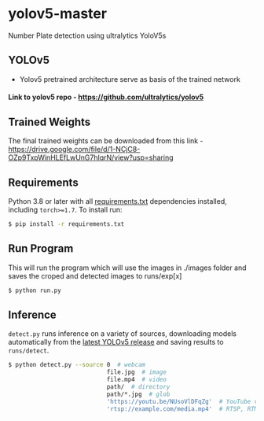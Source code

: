 # yolov5-master
Number Plate detection using ultralytics YoloV5s

## YOLOv5
* Yolov5 pretrained architecture serve as basis of the trained network
#### Link to yolov5 repo - https://github.com/ultralytics/yolov5


## Trained Weights
The final trained weights can be downloaded from this link - https://drive.google.com/file/d/1-NCjC8-OZp9TxpWinHLEfLwUnG7hlqrN/view?usp=sharing

## Requirements

Python 3.8 or later with all [requirements.txt](https://github.com/ultralytics/yolov5/blob/master/requirements.txt) dependencies installed, including `torch>=1.7`. To install run:
<!-- $ sudo apt update && apt install -y libgl1-mesa-glx libsm6 libxext6 libxrender-dev -->
```bash
$ pip install -r requirements.txt
```

## Run Program

This will run the program which will use the images in ./images folder and saves the croped and detected images to runs/exp[x] 
```bash
$ python run.py
```

## Inference

`detect.py` runs inference on a variety of sources, downloading models automatically from the [latest YOLOv5 release](https://github.com/ultralytics/yolov5/releases) and saving results to `runs/detect`.
```bash
$ python detect.py --source 0  # webcam
                            file.jpg  # image 
                            file.mp4  # video
                            path/  # directory
                            path/*.jpg  # glob
                            'https://youtu.be/NUsoVlDFqZg'  # YouTube video
                            'rtsp://example.com/media.mp4'  # RTSP, RTMP, HTTP stream
```
